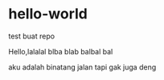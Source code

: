 # hello-world
test buat repo

Hello,lalalal blba blab balbal bal

aku adalah binatang jalan
tapi gak juga deng
